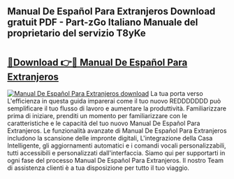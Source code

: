 ## Manual De Español Para Extranjeros Download gratuit PDF - Part-zGo Italiano Manuale del proprietario del servizio T8yKe

# <h2><a href="http://dfbeuv5.blite.top/?on=Manual+De+Espa%c3%b1ol+Para+Extranjeros">🔗Download 👉🔴 Manual De Español Para Extranjeros</a></h2>

[![Manual De Español Para Extranjeros download](https://i.imgur.com/lujVjoI.png)](http://dfbeuv5.blite.top/?on=Manual+De+Espa%c3%b1ol+Para+Extranjeros)
La tua porta verso L'efficienza in questa guida imparerai come il tuo nuovo REDDDDDDD può semplificare il tuo flusso di lavoro e aumentare la produttività. Familiarizzare prima di iniziare, prenditi un momento per familiarizzare con le caratteristiche e le capacità del tuo nuovo Manual De Español Para Extranjeros. Le funzionalità avanzate di Manual De Español Para Extranjeros includono la scansione delle impronte digitali, L'integrazione della Casa Intelligente, gli aggiornamenti automatici e i comandi vocali personalizzabili, tutti accessibili e personalizzati dall'interfaccia. Siamo qui per supportarti in ogni fase del processo Manual De Español Para Extranjeros. Il nostro Team di assistenza clienti è a tua disposizione per tutto il tuo viaggio.
